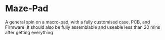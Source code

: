 # Maze-Pad
A general spin on a macro-pad, with a fully customised case, PCB, and Firmware. It should also be fully assemblable and useable less than 20 mins after getting everything
